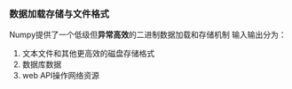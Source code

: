 ### 数据加载存储与文件格式
Numpy提供了一个低级但**异常高效**的二进制数据加载和存储机制
输入输出分为：
1. 文本文件和其他更高效的磁盘存储格式
2. 数据库数据
3. web API操作网络资源
